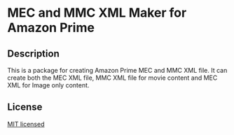 # MEC and MMC XML Maker for Amazon Prime

## Description

This is a package for creating Amazon Prime MEC and MMC XML file. It can create both the MEC XML file, MMC XML file for movie content and MEC XML for Image only content.

## License

[MIT licensed](LICENSE)
